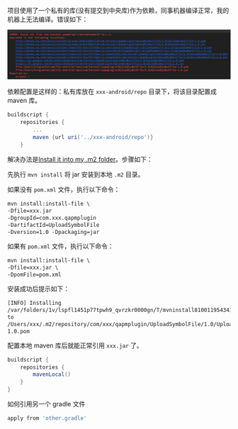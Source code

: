 
项目使用了一个私有的库(没有提交到中央库)作为依赖，同事机器编译正常，我的机器上无法编译。错误如下：

![](../images/maven-local.png)

依赖配置是这样的：私有库放在 `xxx-android/repo` 目录下，将该目录配置成 maven 库。

```groovy
buildscript {
    repositories {
        ...
        maven {url uri('../xxx-android/repo')}        
    }
```

解决办法是[Install it into my .m2 folder](https://www.eviltester.com/2017/10/maven-local-dependencies.html)。步骤如下：

先执行 `mvn install` 将 jar 安装到本地 `.m2` 目录。

如果没有 `pom.xml` 文件，执行以下命令：

```
mvn install:install-file \
-Dfile=xxx.jar
-DgroupId=com.xxx.qapmplugin
-DartifactId=UploadSymbolFile
-Dversion=1.0 -Dpackaging=jar
```

如果有 `pom.xml` 文件，执行以下命令：

```
mvn install:install-file \
-Dfile=xxx.jar \
-DpomFile=pom.xml
```

安装成功后提示如下：

```
[INFO] Installing /var/folders/1v/lspfl1451p77tpwh9_qvrzkr0000gn/T/mvninstall8100119543416056253.pom to /Users/xxx/.m2/repository/com/xxx/qapmplugin/UploadSymbolFile/1.0/UploadSymbolFile-1.0.pom
```

配置本地 maven 库后就能正常引用 `xxx.jar` 了。

```groovy
buildscript {
    repositories {
        mavenLocal()
    }
}
```

如何引用另一个 gradle 文件

```groovy
apply from 'other.gradle'
```